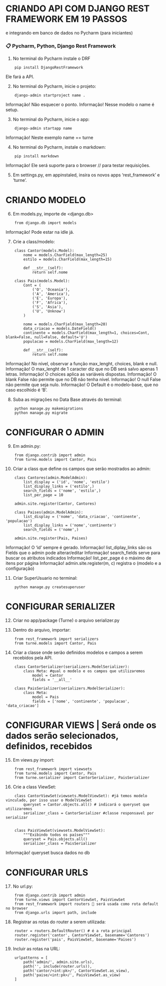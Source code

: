 # CRIANDO API COM DJANGO REST FRAMEWORK EM 19 PASSOS 

e integrando em banco de dados no Pycharm (para iniciantes)

### 📋 Pycharm, Python, Django Rest Framework


1. No terminal do Pycharm instale o DRF

```
    pip install DjangoRestFramework
```

Ele fará a API.

2. No terminal do Pycharm, inicie o projeto:

```
    django-admin startproject name .
```

Informação! Não esquecer o ponto.
Informação! Nesse modelo o name é setup.

3. No terminal do Pycharm, inicie o app:

```
    django-admin startapp name
```

Informação! Neste exemplo name == turne


4. No terminal do Pycharm, instale o markdown:

```
    pip install markdown
```

Informação! Ele será suporte para o browser // para testar requisições.


5. Em settings.py, em appinstaled, insira os novos apps ‘rest_framework’ e ‘turne’.


# CRIANDO MODELO


6. Em models.py, importe <models> de <django.db> 

```
    from django.db import models
```
Informação! Pode estar na idle já.


7. Crie a class/modelo:

```
    class Cantor(models.Model):
        nome = models.CharField(max_length=25)
        estilo = models.CharField(max_length=15)

        def __str__(self):
            return self.nome

    class Pais(models.Model):
        Cont = (
            ('O', 'Oceania'),
            ('A', 'America'),
            ('E', 'Europa'),
            ('F', 'Africa'),
            ('S', 'Asia'),
            ('U', 'Unknow')
        )

        nome = models.CharField(max_length=20)
        data_criacao = models.DateField()
        continente = models.CharField(max_length=1, choices=Cont, blank=False, null=False, default='U')
        populacao = models.CharField(max_length=12)

        def __str__(self):
            return self.nome
```

Informação! No nível, observar a função max_lenght, choices, blank e null. 
Informação! O max_lenght de 1 caracter diz que no DB será salvo apenas 1 letras.
Informação! O choices aplica as variáveis dispostas.
Informação! O blank False não permite que no DB não tenha nível.
Informação! O null False não permite que seja nulo.
Informação! O Default é o modelo-base, que no caso escolhido é ‘B’.

8. Suba as migrações no Data Base através do terminal:

```
    python manage.py makemigrations
    python manage.py migrate
```
    
# CONFIGURAR O ADMIN

9. Em admin.py:

```    
    from django.contrib import admin
    from turne.models import Cantor, Pais
```
    
10. Criar a class que define os campos que serão mostrados ao admin:
```
    class Cantores(admin.ModelAdmin):
        list_display = ('id', 'nome', 'estilo')
        list_display_links = ('estilo',)
        search_fields = ('nome', 'estilo',)
        list_per_page = 10

    admin.site.register(Cantor, Cantores)

    class Paises(admin.ModelAdmin):
        list_display = ('nome', 'data_criacao', 'continente', 'populacao')
        list_display_links = ('nome','continente')
        search_fields = ('nome',)

    admin.site.register(Pais, Paises)
```
    
Informação! O ‘id’ sempre é gerado.
Informação! list_diplay_links são os Fields que o admin pode alterar/editar
Informação! search_fields serve para buscar os atributos indicados
Informação! list_per_page é o máximo de itens por página 
Informação! admin.site.register(m, c) registra o (modelo e a configuração)

11. Criar SuperUsuario no terminal:
```
    python manage.py createsuperuser
```
    
# CONFIGURAR SERIALIZER

12. Criar no app/package (Turne) o arquivo serializer.py

13. Dentro do arquivo, importar:
    
```
    from rest_framework import serializers
    from turne.models import Cantor, Pais
```
    
14. Criar a classe onde serão definidos modelos e campos a serem recebidos pela API.
    
```
    class CantorSerializer(serializers.ModelSerializer):
        class Meta: #qual o modelo e os campos que utilizaremos
            model = Cantor
            fields = '__all__'

    class PaisSerializer(serializers.ModelSerializer):
        class Meta:
            model = Pais
            fields = ['nome', 'continente', 'populacao', 'data_criacao']
```
    
# CONFIGURAR VIEWS | Será onde os dados serão selecionados, definidos, recebidos

15. Em views.py import:
    
```  
    from rest_framework import viewsets
    from turne.models import Cantor, Pais
    from turne.serializer import CantorSerializer, PaisSerializer
```
16. Crie a class ViewSet:

```
    class CantorViewSet(viewsets.ModelViewSet): #já temos modelo vinculado, por isso usar o ModelViewSet
        queryset = Cantor.objects.all() # indicará o queryset que utilizaremos
        serializer_class = CantorSerializer #classe responsavel por serializar


    class PaisViewSet(viewsets.ModelViewSet):
        """Exibindo todos os países"""
        queryset = Pais.objects.all()
        serializer_class = PaisSerializer
```
    
Informação! queryset busca dados no db

# CONFIGURAR URLS

17. No url.py:

```
    from django.contrib import admin
    from turne.views import CantorViewSet, PaisViewSet
    from rest_framework import routers  será usada como rota default no browser
    from django.urls import path, include
```
    
18. Registrar as rotas do router a serem utilizada:

```
    router = routers.DefaultRouter() # é a rota principal
    router.register('cantor', CantorViewSet, basename='Cantores')
    router.register('pais', PaisViewSet, basename='Paises')
```
    
19. Incluir as rotas na URL:
```
    urlpatterns = [
        path('admin/', admin.site.urls),
        path('', include(router.urls)),
        path('cantor/<int:pk>/', CantorViewSet.as_view),
        path('paise/<int:pk>/', PaisViewSet.as_view)
    ]
```
